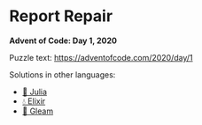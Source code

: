 # Report Repair

**Advent of Code: Day 1, 2020**

Puzzle text: <https://adventofcode.com/2020/day/1>

Solutions in other languages:

- [🍡 Julia](../../../julia/2020/01_report_repair)
- [💧 Elixir](../../../elixir/lib/2020/01_report_repair)
- [🌠 Gleam](../../../gleam/aoc/src/aoc_2020/README_day_1.md)
